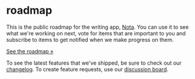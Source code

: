 # roadmap

This is the public roadmap for the writing app, [Nota](https://nota.md). You can use it to see what we're working on next, vote for items that are important to you and subscribe to items to get notified when we make progress on them.

[See the roadmap »](https://github.com/notaapp/roadmap/projects/1)

To see the latest features that we've shipped, be sure to check out our [changelog](https://github.com/notaapp/releases/releases/). To create feature requests, use our [discussion board](https://github.com/notaapp/issues/issues/).
